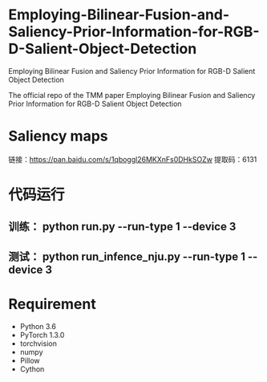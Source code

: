 # Employing-Bilinear-Fusion-and-Saliency-Prior-Information-for-RGB-D-Salient-Object-Detection
Employing Bilinear Fusion and Saliency Prior Information for RGB-D Salient Object Detection


 The official repo of the TMM paper Employing Bilinear Fusion and Saliency Prior Information for RGB-D Salient Object Detection

# Saliency maps
链接：https://pan.baidu.com/s/1qboggl26MKXnFs0DHkSOZw 
提取码：6131 


# 代码运行
## 训练： python run.py --run-type 1 --device 3
## 测试： python run_infence_nju.py --run-type 1 --device 3

# Requirement
- Python 3.6
- PyTorch 1.3.0
- torchvision
- numpy
- Pillow
- Cython
